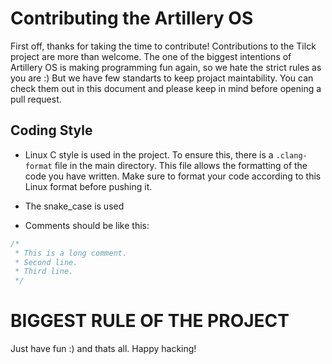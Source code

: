 # Contributing the Artillery OS
First off, thanks for taking the time to contribute!
Contributions to the Tilck project are more than welcome. The one of the biggest intentions of Artillery OS is making programming fun again, so we hate the strict rules as you are :) But we have few standarts to keep projact maintability. 
You can check them out in this document and please keep in mind before opening a pull request.

## Coding Style

* Linux C style is used in the project. To ensure this, there is a `.clang-format` file in the main directory. This file allows the formatting of the code you have written. Make sure to format your code according to this Linux format before pushing it.

* The snake_case is used
* Comments should be like this:
```c
/*
 * This is a long comment.
 * Second line.
 * Third line.
 */
```

# BIGGEST RULE OF THE PROJECT
Just have fun :) and thats all. Happy hacking!